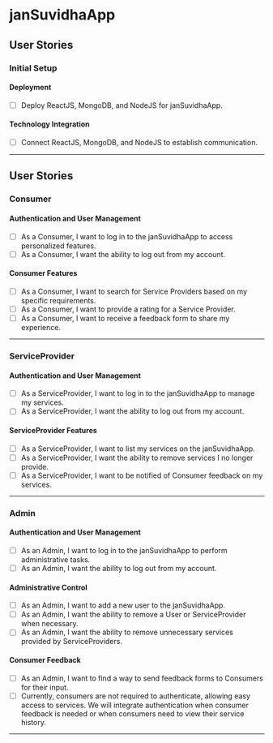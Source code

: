 # janSuvidhaApp

## User Stories

### Initial Setup

#### Deployment
- [ ] Deploy ReactJS, MongoDB, and NodeJS for janSuvidhaApp.

#### Technology Integration
- [ ] Connect ReactJS, MongoDB, and NodeJS to establish communication.

---

## User Stories

### Consumer

#### Authentication and User Management
- [ ] As a Consumer, I want to log in to the janSuvidhaApp to access personalized features.
- [ ] As a Consumer, I want the ability to log out from my account.

#### Consumer Features
- [ ] As a Consumer, I want to search for Service Providers based on my specific requirements.
- [ ] As a Consumer, I want to provide a rating for a Service Provider.
- [ ] As a Consumer, I want to receive a feedback form to share my experience.

---

### ServiceProvider

#### Authentication and User Management
- [ ] As a ServiceProvider, I want to log in to the janSuvidhaApp to manage my services.
- [ ] As a ServiceProvider, I want the ability to log out from my account.

#### ServiceProvider Features
- [ ] As a ServiceProvider, I want to list my services on the janSuvidhaApp.
- [ ] As a ServiceProvider, I want the ability to remove services I no longer provide.
- [ ] As a ServiceProvider, I want to be notified of Consumer feedback on my services.

---

### Admin

#### Authentication and User Management
- [ ] As an Admin, I want to log in to the janSuvidhaApp to perform administrative tasks.
- [ ] As an Admin, I want the ability to log out from my account.

#### Administrative Control
- [ ] As an Admin, I want to add a new user to the janSuvidhaApp.
- [ ] As an Admin, I want the ability to remove a User or ServiceProvider when necessary.
- [ ] As an Admin, I want the ability to remove unnecessary services provided by ServiceProviders.

#### Consumer Feedback
- [ ] As an Admin, I want to find a way to send feedback forms to Consumers for their input.
- [ ] Currently, consumers are not required to authenticate, allowing easy access to services. We will integrate authentication when consumer feedback is needed or when consumers need to view their service history.

---